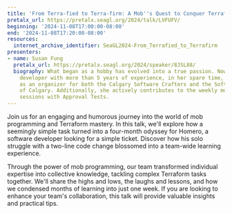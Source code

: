```yaml
---
title: 'From Terra-fied to Terra-firm: A Mob''s Quest to Conquer Terraform'
pretalx_url: https://pretalx.seagl.org/2024/talk/LVFUFV/
beginning: '2024-11-08T17:00:00-08:00'
end: '2024-11-08T17:20:00-08:00'
resources:
  internet_archive_identifier: SeaGL2024-From_Terrafied_to_Terrafirm
presenters:
- name: Susan Fung
  pretalx_url: https://pretalx.seagl.org/2024/speaker/8JSL88/
  biography: What began as a hobby has evolved into a true passion. Now a software
    developer with more than 5 years of experience, in her spare time, Susan volunteers
    as an organizer for both the Calgary Software Crafters and the Software Developers
    of Calgary. Additionally, she actively contributes to the weekly mob programming
    sessions with Approval Tests.
---
```


Join us for an engaging and humorous journey into the world of mob programming and Terraform mastery. In this talk, we'll explore how a seemingly simple task turned into a four-month odyssey for Homero, a software developer looking for a simple ticket. Discover how his solo struggle with a two-line code change blossomed into a team-wide learning experience.

Through the power of mob programming, our team transformed individual expertise into collective knowledge, tackling complex Terraform tasks together. We'll share the highs and lows, the laughs and lessons, and how we condensed months of learning into just one week. If you are looking to enhance your team's collaboration, this talk will provide valuable insights and practical tips.
